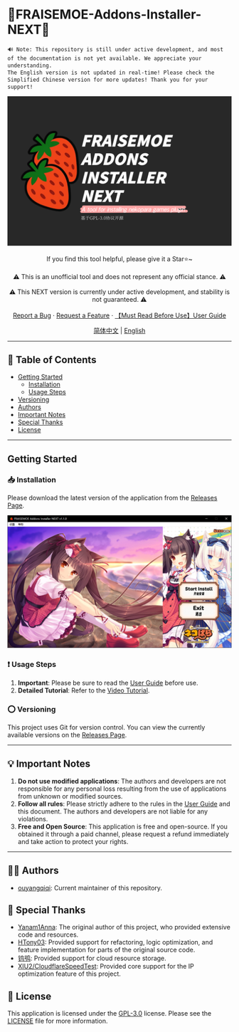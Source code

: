 # 🍓FRAISEMOE-Addons-Installer-NEXT🍓

```
🔊 Note: This repository is still under active development, and most of the documentation is not yet available. We appreciate your understanding.
The English version is not updated in real-time! Please check the Simplified Chinese version for more updates! Thank you for your support!
```

<!-- PROJECT SHIELDS -->

<p align="center">
  <a href="https://github.com/hyb-oyqq/FRAISEMOE-Addons-Installer-NEXT">
    <img src="./introduction_imgs/main.png" alt="Logo">
  </a>
  <br />
    <br />
  If you find this tool helpful, please give it a Star⭐~
  <br />
    <br />
  ⚠️ This is an unofficial tool and does not represent any official stance. ⚠️
  <br />
  <br />
  ⚠️ This NEXT version is currently under active development, and stability is not guaranteed. ⚠️
  <br />
    <br />
  <a href="https://github.com/hyb-oyqq/FRAISEMOE-Addons-Installer-NEXT/issues">Report a Bug</a>
  ·
  <a href="https://github.com/hyb-oyqq/FRAISEMOE-Addons-Installer-NEXT/issues">Request a Feature</a>
  ·
  <a href="https://github.com/hyb-oyqq/FRAISEMOE-Addons-Installer-NEXT/blob/master/FAQ.md">【Must Read Before Use】User Guide</a>
    <br />
</p>

<!-- LANGUAGE -->
<p align="center">
    <a href="README.md">简体中文</a> | 
    <a href="README-en.md">English</a>
</p>

---

## 📕 Table of Contents

- [Getting Started](#getting-started)
  - [Installation](#installation)
  - [Usage Steps](#usage-steps)
- [Versioning](#versioning)
- [Authors](#authors)
- [Important Notes](#important-notes)
- [Special Thanks](#special-thanks)
- [License](#license)

---

## Getting Started

### 📥 Installation

Please download the latest version of the application from the [Releases Page](https://github.com/hyb-oyqq/FRAISEMOE-Addons-Installer-NEXT/releases).

![preview](./introduction_imgs/preview.png)

### ❗ Usage Steps

1. **Important**: Please be sure to read the [User Guide](https://github.com/hyb-oyqq/FRAISEMOE-Addons-Installer-NEXT/blob/master/FAQ.md) before use.
2. **Detailed Tutorial**: Refer to the [Video Tutorial](https://www.bilibili.com/video/BV1hn9UYwE6p/).

### ⭕ Versioning

This project uses Git for version control. You can view the currently available versions on the [Releases Page](https://github.com/hyb-oyqq/FRAISEMOE-Addons-Installer-NEXT/releases).

---

## 💡 Important Notes

1.  **Do not use modified applications**: The authors and developers are not responsible for any personal loss resulting from the use of applications from unknown or modified sources.
2.  **Follow all rules**: Please strictly adhere to the rules in the [User Guide](https://github.com/hyb-oyqq/FRAISEMOE-Addons-Installer-NEXT/blob/master/FAQ.md) and this document. The authors and developers are not liable for any violations.
3.  **Free and Open Source**: This application is free and open-source. If you obtained it through a paid channel, please request a refund immediately and take action to protect your rights.

---

## 👨‍💻 Authors

- [ouyangqiqi](https://github.com/hyb-oyqq): Current maintainer of this repository.

## 🎉 Special Thanks
- [Yanam1Anna](https://github.com/Yanam1Anna): The original author of this project, who provided extensive code and resources.
- [HTony03](https://github.com/HTony03): Provided support for refactoring, logic optimization, and feature implementation for parts of the original source code.
- [钨鸮](https://github.com/ABSIDIA): Provided support for cloud resource storage.
- [XIU2/CloudflareSpeedTest](https://github.com/XIU2/CloudflareSpeedTest): Provided core support for the IP optimization feature of this project.

## 📖 License

This application is licensed under the [GPL-3.0](https://github.com/hyb-oyqq/FRAISEMOE-Addons-Installer-NEXT/blob/master/LICENSE) license. Please see the [LICENSE](https://github.com/hyb-oyqq/FRAISEMOE-Addons-Installer-NEXT/blob/master/LICENSE) file for more information.
